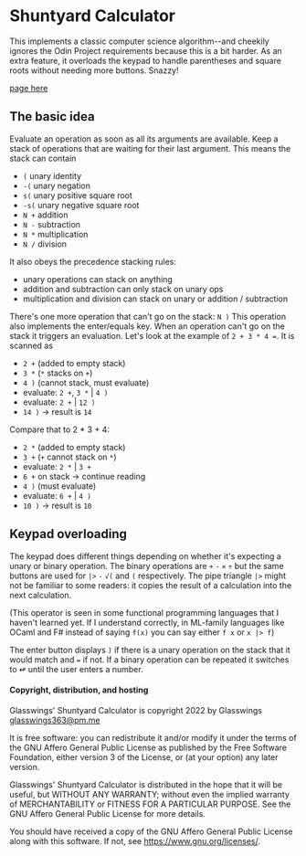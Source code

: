 # Shuntyard Calculator

This implements a classic computer science algorithm--and cheekily ignores the
Odin Project requirements because this is a bit harder. As an extra feature, it
overloads the keypad to handle parentheses and square roots without needing more
buttons. Snazzy!

[page here](/calculator.html)

## The basic idea

Evaluate an operation as soon as all its arguments are available. Keep a stack
of operations that are waiting for their last argument. This means the stack can contain

 -  `(` unary identity
 -  `-(` unary negation
 -  `s(` unary positive square root
 -  `-s(` unary negative square root
 -  `N +` addition
 -  `N -` subtraction
 -  `N *` multiplication
 -  `N /` division

It also obeys the precedence stacking rules:

 -  unary operations can stack on anything
 -  addition and subtraction can only stack on unary ops
 -  multiplication and division can stack on unary or addition / subtraction

There's one more operation that can't go on the stack: `N )` This operation also
implements the enter/equals key.  When an operation can't go on the stack it
triggers an evaluation. Let's look at the example of `2 + 3 * 4 =`. It is scanned as

 - `2 +` (added to empty stack)
 - `3 *` (`*` stacks on `+`)
 - `4 )` (cannot stack, must evaluate)
 - evaluate: `2 +`, `3 *` | `4 )`
 - evaluate: `2 +` | `12 )`
 - `14 )` -> result is `14`

 Compare that to 2 * 3 + 4:

 - `2 *` (added to empty stack)
 - `3 +` (`+` cannot stack on `*`)
 - evaluate: `2 *` | `3 +`
 - `6 +` on stack -> continue reading
 - `4 )` (must evaluate)
 - evaluate: `6 +` | `4 )`
 - `10 )` -> result is `10`

## Keypad overloading

The keypad does different things depending on whether it's expecting a unary or
binary operation. The binary operations are `+` `-` `×` `÷` but the same buttons
are used for `|>` `-` `√(` and `(` respectively. The pipe triangle `|>` might not
be familiar to some readers: it copies the result of a calculation into the next
calculation.

(This operator is seen in some functional programming languages that I haven't
learned yet. If I understand correctly, in ML-family languages like OCaml and F#
instead of saying `f(x)` you can say either `f x` or `x |> f`)

The enter button displays `)` if there is a unary operation on the stack that it
would match and `=` if not. If a binary operation can be repeated it switches to
↫ until the user enters a number.

#### Copyright, distribution, and hosting

Glasswings' Shuntyard Calculator is copyright 2022 by Glasswings
<glasswings363@pm.me>

It is free software: you can redistribute it and/or modify it under the terms
of the GNU Affero General Public License as published by the Free Software
Foundation, either version 3 of the License, or (at your option) any later
version.

Glasswings' Shuntyard Calculator is distributed in the hope that it will be
useful, but WITHOUT ANY WARRANTY; without even the implied warranty of
MERCHANTABILITY or FITNESS FOR A PARTICULAR PURPOSE. See the GNU Affero General
Public License for more details.

You should have received a copy of the GNU Affero General Public License along
with this software. If not, see <https://www.gnu.org/licenses/>.
